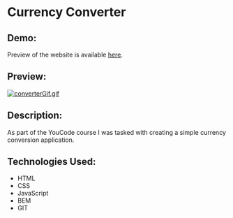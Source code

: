 # Currency Converter
## Demo:

Preview of the website is available [here](https://dompalka.github.io/currencyConverter/).
## Preview:

[![converterGif.gif](https://s9.gifyu.com/images/converterGif.gif)](https://gifyu.com/image/SkENB)
## Description:

As part of the YouCode course I was tasked with creating a simple currency conversion application.

## Technologies Used:

- HTML
- CSS
- JavaScript
- BEM
- GIT
